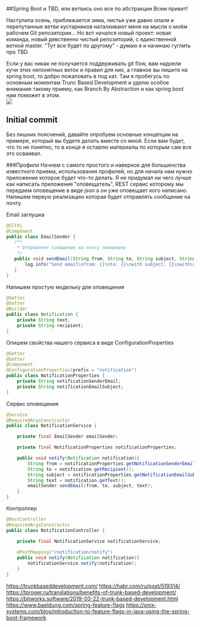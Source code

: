 ##Spring Boot и TBD, или ветвись оно все по абстракции
Всем привет! 

Наступила осень, приближается зима, листья уже давно опали и перепутанные ветви кустарников наталкивают меня на мысли о моём рабочем Git репозитории... Но вот начался новый проект: новая команда, новый девственно чистый репозиторий, с единственной веткой master. "Тут все будет по другому" - думаю я и начинаю гуглить про TBD. 

Если у вас никак не получается поддерживать git flow, вам надоели кучи этих непонятных веток и правил для них, а главное вы пишите на spring boot, то добро пожаловать в под кат. Там я пробегусь по основным моментам Trunc Based Development и уделю особое внимание такому приему, как Branch By Abstraction и как spring boot нам поможет в этом.  
<img src="https://habrastorage.org/webt/eg/ge/bd/eggebdf6kbkduv9iws-ieolkk8a.jpeg" />  
<cut />
<h2>Initial commit</h2>
Без лишних пояснений, давайте опробуем основные концепции на примере, который вы будете делать вместе со мной. 
Если вам будет, что то не понятно, то в конце я оставлю материалы по которым сам все это осваивал.


###Профили
Начнем с самого простого и наверное для большенства известного приема, использования профилей, 
но для начала нам нужно приложение которое будет что-то делать.
Я не придумал ни чего лучше как написать приложения "оповещатель", REST сервис которому мы передаем оповещение в виде
 json а он уже оповещает кого написано. Напишем первую реализацию которая будет отправлять сообщение на почту. 
 
Email заглушка
 ```java
@Slf4j
@Component
public class EmailSender {
    /**
     * Отправляет сообщение на почту понарошку
     */
    public void sendEmail(String from, String to, String subject, String text){
        log.info("Send email\nfrom: {}\nto: {}\nwith subject: {}\nwith\n text: {}", from, to, subject, text);
    }
}
 ```  
Напишем простую модельку для оповещения 
```java
@Getter
@Setter
@Builder
public class Notification {
    private String text;
    private String recipient;
}
```

Опишем свойства нашего сервиса в виде ConfigurationProperties
```java
@Getter
@Setter
@Component
@ConfigurationProperties(prefix = "notification")
public class NotificationProperties {    
    private String notificationSenderEmail;
    private String notificationEmailSubject;
}
```

Сервис оповещения
```java
@Service
@RequiredArgsConstructor
public class NotificationService {

    private final EmailSender emailSender;

    private final NotificationProperties notificationProperties;

    public void notify(Notification notification){
        String from = notificationProperties.getNotificationSenderEmail();
        String to = notification.getRecipient();
        String subject = notificationProperties.getNotificationEmailSubject();
        String text = notification.getText();
        emailSender.sendEmail(from, to, subject, text);
    }
}
```

Контроллер
```java
@RestController
@RequiredArgsConstructor
public class NotificationController {

    private final NotificationService notificationService;
    
    @PostMapping("/notification/notify")
    public void notify(Notification notification){
        notificationService.notify(notification);
    }
}
```













https://trunkbaseddevelopment.com/
https://habr.com/ru/post/519314/
https://tproger.ru/translations/benefits-of-trunk-based-development/
https://bitworks.software/2019-03-22-trunk-based-development.html
https://www.baeldung.com/spring-feature-flags
https://onix-systems.com/blog/introduction-to-feature-flags-in-java-using-the-spring-boot-framework
  
